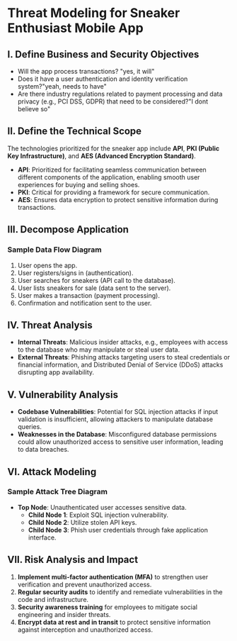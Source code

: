 # Threat Modeling for Sneaker Enthusiast Mobile App

## I. Define Business and Security Objectives

- Will the app process transactions? "yes, it will"
- Does it have a user authentication and identity verification system?"yeah, needs to have"
- Are there industry regulations related to payment processing and data privacy (e.g., PCI DSS, GDPR) that need to be considered?"I dont believe so"

## II. Define the Technical Scope

The technologies prioritized for the sneaker app include **API**, **PKI (Public Key Infrastructure)**, and **AES (Advanced Encryption Standard)**. 

- **API**: Prioritized for facilitating seamless communication between different components of the application, enabling smooth user experiences for buying and selling shoes.
- **PKI**: Critical for providing a framework for secure communication.
- **AES**: Ensures data encryption to protect sensitive information during transactions.

## III. Decompose Application

### Sample Data Flow Diagram

1. User opens the app.
2. User registers/signs in (authentication).
3. User searches for sneakers (API call to the database).
4. User lists sneakers for sale (data sent to the server).
5. User makes a transaction (payment processing).
6. Confirmation and notification sent to the user.

## IV. Threat Analysis

- **Internal Threats**: Malicious insider attacks, e.g., employees with access to the database who may manipulate or steal user data.
- **External Threats**: Phishing attacks targeting users to steal credentials or financial information, and Distributed Denial of Service (DDoS) attacks disrupting app availability.

## V. Vulnerability Analysis

- **Codebase Vulnerabilities**: Potential for SQL injection attacks if input validation is insufficient, allowing attackers to manipulate database queries.
- **Weaknesses in the Database**: Misconfigured database permissions could allow unauthorized access to sensitive user information, leading to data breaches.

## VI. Attack Modeling

### Sample Attack Tree Diagram

- **Top Node**: Unauthenticated user accesses sensitive data.
  - **Child Node 1**: Exploit SQL injection vulnerability.
  - **Child Node 2**: Utilize stolen API keys.
  - **Child Node 3**: Phish user credentials through fake application interface.

## VII. Risk Analysis and Impact

1. **Implement multi-factor authentication (MFA)** to strengthen user verification and prevent unauthorized access.
2. **Regular security audits** to identify and remediate vulnerabilities in the code and infrastructure.
3. **Security awareness training** for employees to mitigate social engineering and insider threats.
4. **Encrypt data at rest and in transit** to protect sensitive information against interception and unauthorized access.
